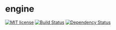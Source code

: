 # engine
[![MIT license](http://img.shields.io/badge/license-MIT-brightgreen.svg)](https://github.com/bvoid/engine/blob/master/LICENSE.md) [![Build Status](https://travis-ci.org/bvoid/engine.svg?branch=master)](https://travis-ci.org/bvoid/engine) [![Dependency Status](https://www.versioneye.com/user/projects/581912654304530ad3a5527b/badge.svg)](https://www.versioneye.com/user/projects/581912654304530ad3a5527b)
